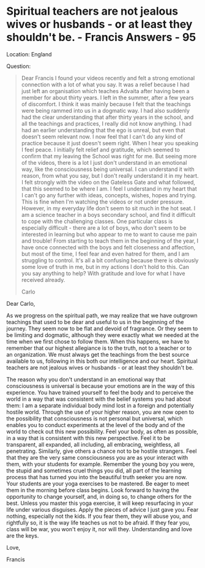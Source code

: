 # Spiritual teachers are not jealous wives or husbands - or at least they shouldn't be. - Francis Answers - 95

Location: England

Question:

>Dear Francis I found your videos recently and felt a strong emotional connection with a lot of what you say. It was a relief because I had just left an organisation which teaches Advaita after having been a member for about thirty years. I left in the summer, after a few years of discomfort. I think it was mainly because I felt that the teachings were being rammed into us in a dogmatic way. I had also suddenly had the clear understanding that after thirty years in the school, and all the teachings and practices, I really did not know anything. I had had an earlier understanding that the ego is unreal, but even that doesn't seem relevant now. I now feel that I can't do any kind of practice because it just doesn't seem right. When I hear you speaking I feel peace. I initially felt relief and gratitude, which seemed to confirm that my leaving the School was right for me. But seeing more of the videos, there is a lot I just don't understand in an emotional way, like the consciousness being universal. I can understand it with reason, from what you say, but I don't really understand it in my heart. I felt strongly with the video on the Gateless Gate and what followed, that this seemed to be where I am. I feel I understand in my heart that I can't go any further with ideas, concepts, wishes, hopes and trying. This is fine when I'm watching the videos or not under pressure. However, in my everyday life don't seem to sit much in the hot seat. I am a science teacher in a boys secondary school, and find it difficult to cope with the challenging classes. One particular class is especially difficult - there are a lot of boys, who don't seem to be interested in learning but who appear to me to want to cause me pain and trouble! From starting to teach them in the beginning of the year, I have once connected with the boys and felt closeness and affection, but most of the time, I feel fear and even hatred for them, and I am struggling to control. It's all a bit confusing because there is obviously some love of truth in me, but in my actions I don't hold to this. Can you say anything to help? With gratitude and love for what I have received already.
>
>Carlo

Dear Carlo,

As we progress on the spiritual path, we may realize that we have outgrown teachings that used to be dear and useful to us in the beginning of the journey. They seem now to be flat and devoid of fragrance. Or they seem to be limiting and dogmatic, although they were exactly what we needed at the time when we first chose to follow them. When this happens, we have to remember that our highest allegiance is to the truth, not to a teacher or to an organization. We must always get the teachings from the best source available to us, following in this both our intelligence and our heart. Spiritual teachers are not jealous wives or husbands - or at least they shouldn't be.

The reason why you don't understand in an emotional way that consciousness is universal is because your emotions are in the way of this experience. You have trained yourself to feel the body and to perceive the world in a way that was consistent with the belief systems you had about them: I am a separate individual body mind lost in a foreign and potentially hostile world. Through the use of your higher reason, you are now open to the possibility that consciousness is not personal but universal, which enables you to conduct experiments at the level of the body and of the world to check out this new possibility. Feel your body, as often as possible, in a way that is consistent with this new perspective. Feel it to be transparent, all expanded, all including, all embracing, weightless, all penetrating. Similarly, give others a chance not to be hostile strangers. Feel that they are the very same consciousness you are as your interact with them, with your students for example. Remember the young boy you were, the stupid and sometimes cruel things you did, all part of the learning process that has turned you into the beautiful truth seeker you are now. Your students are your yoga exercises to be mastered. Be eager to meet them in the morning before class begins. Look forward to having the opportunity to change yourself, and, in doing so, to change others for the best. Unless you master this yoga exercise, it will keep resurfacing in your life under various disguises. Apply the pieces of advice I just gave you. Fear nothing, especially not the kids. If you fear them, they will abuse you, and rightfully so, it is the way life teaches us not to be afraid. If they fear you, class will be war, you won't enjoy it, nor will they. Understanding and love are the keys.

Love,

Francis

